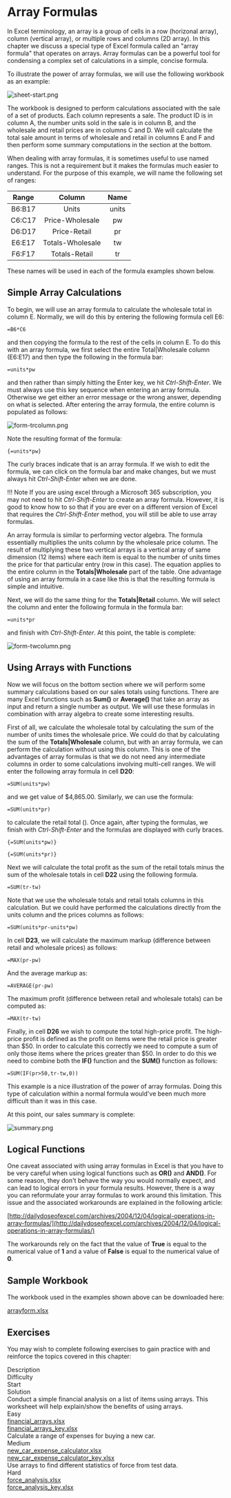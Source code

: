 # Array Formulas

In Excel terminology, an array is a group of cells in a row (horizonal array), column (vertical array), or multiple rows and columns (2D array). In this chapter we discuss a special type of Excel formula called an "array formula" that operates on arrays. Array formulas can be a powerful tool for condensing a complex set of calculations in a simple, concise formula.

To illustrate the power of array formulas, we will use the following workbook as an example:

![sheet-start.png](images/sheet-start.png)

The workbook is designed to perform calculations associated with the sale of a set of products. Each column represents a sale. The product ID is in column A, the number units sold in the sale is in column B, and the wholesale and retail prices are in columns C and D. We will calculate the total sale amount in terms of wholesale and retail in columns E and F and then perform some summary computations in the section at the bottom.

When dealing with array formulas, it is sometimes useful to use named ranges. This is not a requirement but it makes the formulas much easier to understand. For the purpose of this example, we will name the following set of ranges:

| Range | Column | Name |
|:----------:|:------------------:|:------:|
| B6:B17 | Units | units |
| C6:C17 | Price-Wholesale | pw |
| D6:D17 | Price-Retail | pr |
| E6:E17 | Totals-Wholesale | tw |
| F6:F17 | Totals-Retail | tr |

These names will be used in each of the formula examples shown below.

## Simple Array Calculations

To begin, we will use an array formula to calculate the wholesale total in column E. Normally, we will do this by entering the following formula cell E6:

```excel
=B6*C6
```

and then copying the formula to the rest of the cells in column E. To do this with an array formula, we first select the entire Total|Wholesale column (E6:E17) and then type the following in the formula bar:

```excel
=units*pw
```

and then rather than simply hitting the Enter key, we hit _Ctrl-Shift-Enter_. We must always use this key sequence when entering an array formula. Otherwise we get either an error message or the wrong answer, depending on what is selected. After entering the array formula, the entire column is populated as follows:

![form-trcolumn.png](images/form-trcolumn.png)

Note the resulting format of the formula:

```excel
{=units*pw}
```

The curly braces indicate that is an array formula. If we wish to edit the formula, we can click on the formula bar and make changes, but we must always hit _Ctrl-Shift-Enter_ when we are done.

!!! Note
    If you are using excel through a Microsoft 365 subscription, you may not need to hit _Ctrl-Shift-Enter_ to create an array formula. However, it is good to know how to so that if you are ever on a different version of Excel that requires the _Ctrl-Shift-Enter_ method, you will still be able to use array formulas.

An array formula is similar to performing vector algebra. The formula essentially multiplies the units column by the wholesale price column. The result of multiplying these two vertical arrays is a vertical array of same dimension (12 items) where each item is equal to the number of units times the price for that particular entry (row in this case). The equation applies to the entire column in the **Totals|Wholesale** part of the table. One advantage of using an array formula in a case like this is that the resulting formula is simple and intuitive.

Next, we will do the same thing for the **Totals|Retail** column. We will select the column and enter the following formula in the formula bar:

```excel
=units*pr
```

and finish with _Ctrl-Shift-Enter_. At this point, the table is complete:

![form-twcolumn.png](images/form-twcolumn.png)

## Using Arrays with Functions

Now we will focus on the bottom section where we will perform some summary calculations based on our sales totals using functions. There are many Excel functions such as **Sum()** or **Average()** that take an array as input and return a single number as output. We will use these formulas in combination with array algebra to create some interesting results.

First of all, we calculate the wholesale total by calculating the sum of the number of units times the wholesale price. We could do that by calculating the sum of the **Totals|Wholesale** column, but with an array formula, we can perform the calculation without using this column. This is one of the advantages of array formulas is that we do not need any intermediate columns in order to some calculations involving multi-cell ranges. We will enter the following array formula in cell **D20**:

```excel
=SUM(units*pw)
```

and we get value of $4,865.00. Similarly, we can use the formula:

```excel
=SUM(units*pr)
```

to calculate the retail total (). Once again, after typing the formulas, we finish with _Ctrl-Shift-Enter_ and the formulas are displayed with curly braces.

```excel
{=SUM(units*pw)}

{=SUM(units*pr)}
```

Next we will calculate the total profit as the sum of the retail totals minus the sum of the wholesale totals in cell **D22** using the following formula.

```excel
=SUM(tr-tw)
```

Note that we use the wholesale totals and retail totals columns in this calculation. But we could have performed the calculations directly from the units column and the prices columns as follows:

```excel
=SUM(units*pr-units*pw)
```

In cell **D23**, we will calculate the maximum markup (difference between retail and wholesale prices) as follows:

```excel
=MAX(pr-pw)
```

And the average markup as:

```excel
=AVERAGE(pr-pw)
```

The maximum profit (difference between retail and wholesale totals) can be computed as:

```excel
=MAX(tr-tw)
```

Finally, in cell **D26** we wish to compute the total high-price profit. The high-price profit is defined as the profit on items were the retail price is greater than \$50. In order to calculate this correctly we need to compute a sum of only those items where the prices greater than \$50. In order to do this we need to combine both the **IF()** function and the **SUM()** function as follows:

```excel
=SUM(IF(pr>50,tr-tw,0))
```

This example is a nice illustration of the power of array formulas. Doing this type of calculation within a normal formula would've been much more difficult than it was in this case.

At this point, our sales summary is complete:

![summary.png](images/summary.png)

## Logical Functions

One caveat associated with using array formulas in Excel is that you have to be very careful when using logical functions such as **OR()** and **AND()**. For some reason, they don't behave the way you would normally expect, and can lead to logical errors in your formula results. However, there is a way you can reformulate your array formulas to work around this limitation. This issue and the associated workarounds are explained in the following article:

[http://dailydoseofexcel.com/archives/2004/12/04/logical-operations-in-array-formulas/](http://dailydoseofexcel.com/archives/2004/12/04/logical-operations-in-array-formulas/)

The workarounds rely on the fact that the value of **True** is equal to the numerical value of **1** and a value of **False** is equal to the numerical value of **0**.

## Sample Workbook

The workbook used in the examples shown above can be downloaded here:

[arrayform.xlsx](files/arrayform.xlsx)

## Exercises

You may wish to complete following exercises to gain practice with and reinforce the topics covered in this chapter:

<div class="exercise-grid" data-columns="4">
<div class="exercise-header">Description</div>
<div class="exercise-header">Difficulty</div>
<div class="exercise-header">Start</div>
<div class="exercise-header">Solution</div>
<div class="exercise-cell">Conduct a simple financial analysis on a list of items using arrays. This worksheet will help explain/show the benefits of using arrays.</div>
<div class="exercise-cell">Easy</div>
<div class="exercise-cell"><a href="files/financial_arrays.xlsx">financial_arrays.xlsx</a></div>
<div class="exercise-cell"><a href="files/financial_arrays_key.xlsx">financial_arrays_key.xlsx</a></div>
<div class="exercise-cell">Calculate a range of expenses for buying a new car.</div>
<div class="exercise-cell">Medium</div>
<div class="exercise-cell"><a href="files/new_car_expense_calculator.xlsx">new_car_expense_calculator.xlsx</a></div>
<div class="exercise-cell"><a href="files/new_car_expense_calculator_key.xlsx">new_car_expense_calculator_key.xlsx</a></div>
<div class="exercise-cell">Use arrays to find different statistics of force from test data.</div>
<div class="exercise-cell">Hard</div>
<div class="exercise-cell"><a href="files/force_analysis.xlsx">force_analysis.xlsx</a></div>
<div class="exercise-cell"><a href="files/force_analysis_key.xlsx">force_analysis_key.xlsx</a></div>
</div>

